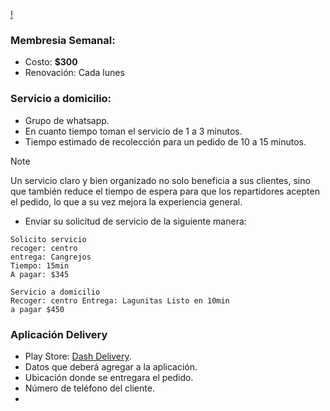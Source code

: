[!](https://img.shields.io/badge/Membresia%20para%20restaurantes%20-%20servicio%20a%20domicilio-blue%20) 


### Membresia Semanal:
- Costo: **$300**
- Renovación: Cada lunes


### Servicio a domicilio:
- Grupo de whatsapp. 
- En cuanto tiempo toman el servicio de 1 a 3 minutos. 
- Tiempo estimado de recolección para un pedido de 10 a 15 minutos.

> [!NOTE]
> Un servicio claro y bien organizado no solo beneficia a sus clientes, sino que también reduce el tiempo de espera para que los repartidores acepten el pedido, lo que a su vez mejora la experiencia general.

- Enviar su solicitud de servicio de la siguiente manera:
```
Solicito servicio
recoger: centro
entrega: Cangrejos
Tiempo: 15min
A pagar: $345

Servicio a domicilio
Recoger: centro Entrega: Lagunitas Listo en 10min
a pagar $450
```

### Aplicación Delivery 
- Play Store: [Dash Delivery](https://play.google.com/store/apps/details?id=com.nabiaa.dashdelivery). 
- Datos que deberá agregar a la aplicación. 
- Ubicación donde se entregara el pedido. 
- Número de teléfono del cliente. 
- 

